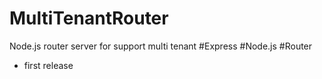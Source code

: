 # MultiTenantRouter
Node.js router server for support multi tenant  #Express #Node.js #Router

* first release
